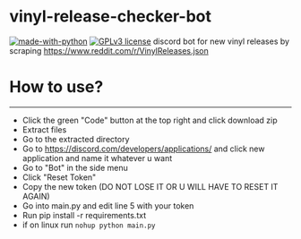 # vinyl-release-checker-bot
[![made-with-python](https://img.shields.io/badge/Made%20with-Python-1f425f.svg)](https://www.python.org/) [![GPLv3 license](https://img.shields.io/badge/License-GPLv3-blue.svg)](http://perso.crans.org/besson/LICENSE.html)
discord bot for new vinyl releases by scraping https://www.reddit.com/r/VinylReleases.json


# How to use?
---
- Click the green "Code" button at the top right and click download zip
- Extract files
- Go to the extracted directory
- Go to https://discord.com/developers/applications/ and click new application and name it whatever u want
- Go to "Bot" in the side menu
- Click "Reset Token"
- Copy the new token (DO NOT LOSE IT OR U WILL HAVE TO RESET IT AGAIN)
- Go into main.py and edit line 5 with your token
- Run pip install -r requirements.txt
- if on linux run ```nohup python main.py```
